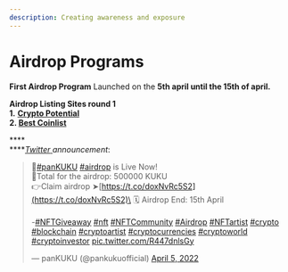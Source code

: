 ```yaml
---
description: Creating awareness and exposure
---
```


# Airdrop Programs

**First Airdrop Program** Launched on the **5th april until the 15th of april.**

**Airdrop Listing Sites round 1**\
**1.** [**Crypto Potential**](https://crypto-potential.com/post/pankuku-airdrop-program-is-live-now--)****\
**2.** [**Best Coinlist**](https://www.bestcoinlist.com/airdrop/pankuku/)****

****\
****[_Twitter_ ](https://twitter.com/pankukuofficial)_announcement_:&#x20;

> 📣[#panKUKU](https://twitter.com/hashtag/panKUKU?src=hash\&ref\_src=twsrc%5Etfw) [#airdrop](https://twitter.com/hashtag/airdrop?src=hash\&ref\_src=twsrc%5Etfw) is Live Now!\
> 🎉Total for the airdrop: 500000 KUKU\
> 👉Claim airdrop ➤[https://t.co/doxNvRc5S2](https://t.co/doxNvRc5S2)\
> 🗓 Airdrop End: 15th April\
> \
> \-[#NFTGiveaway](https://twitter.com/hashtag/NFTGiveaway?src=hash\&ref\_src=twsrc%5Etfw) [#nft](https://twitter.com/hashtag/nft?src=hash\&ref\_src=twsrc%5Etfw) [#NFTCommunity](https://twitter.com/hashtag/NFTCommunity?src=hash\&ref\_src=twsrc%5Etfw) [#Airdrop](https://twitter.com/hashtag/Airdrop?src=hash\&ref\_src=twsrc%5Etfw) [#NFTartist](https://twitter.com/hashtag/NFTartist?src=hash\&ref\_src=twsrc%5Etfw) [#crypto](https://twitter.com/hashtag/crypto?src=hash\&ref\_src=twsrc%5Etfw) [#blockchain](https://twitter.com/hashtag/blockchain?src=hash\&ref\_src=twsrc%5Etfw) [#cryptoartist](https://twitter.com/hashtag/cryptoartist?src=hash\&ref\_src=twsrc%5Etfw) [#cryptocurrencies](https://twitter.com/hashtag/cryptocurrencies?src=hash\&ref\_src=twsrc%5Etfw) [#cryptoworld](https://twitter.com/hashtag/cryptoworld?src=hash\&ref\_src=twsrc%5Etfw) [#cryptoinvestor](https://twitter.com/hashtag/cryptoinvestor?src=hash\&ref\_src=twsrc%5Etfw) [pic.twitter.com/R447dnlsGy](https://t.co/R447dnlsGy)
>
> — panKUKU (@pankukuofficial) [April 5, 2022](https://twitter.com/pankukuofficial/status/1511278757159395331?ref\_src=twsrc%5Etfw)
